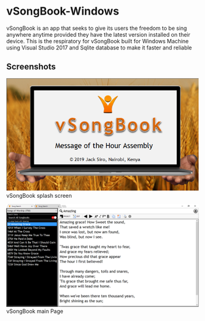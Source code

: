 # vSongBook-Windows
vSongBook is an app that seeks to give its users the freedom to be sing anywhere anytime provided they have the latest version installed on their device. This is the respiratory for vSongBook built for Windows Machine using Visual Studio 2017 and Sqlite database to make it faster and reliable

## Screenshots
<img src="vsb1.png" /> vSongBook splash screen

<img src="vsb2.png" /> vSongBook main Page
